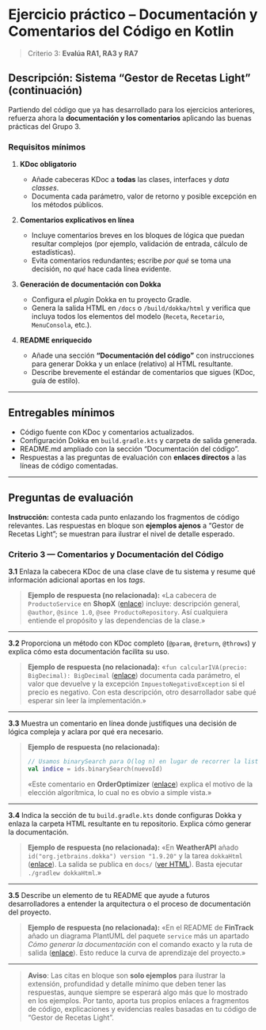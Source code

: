 # Ejercicio práctico – Documentación y Comentarios del Código en Kotlin

> Criterio 3: **Evalúa RA1, RA3 y RA7**

## Descripción: Sistema **“Gestor de Recetas Light”** (continuación)

Partiendo del código que ya has desarrollado para los ejercicios anteriores, refuerza ahora la **documentación y los comentarios** aplicando las buenas prácticas del Grupo 3.

### Requisitos mínimos

1. **KDoc obligatorio**

    * Añade cabeceras KDoc a **todas** las clases, interfaces y *data classes*.
    * Documenta cada parámetro, valor de retorno y posible excepción en los métodos públicos.

2. **Comentarios explicativos en línea**

    * Incluye comentarios breves en los bloques de lógica que puedan resultar complejos (por ejemplo, validación de entrada, cálculo de estadísticas).
    * Evita comentarios redundantes; escribe *por qué* se toma una decisión, no *qué* hace cada línea evidente.

3. **Generación de documentación con Dokka**

    * Configura el *plugin* Dokka en tu proyecto Gradle.
    * Genera la salida HTML en `/docs` o `/build/dokka/html` y verifica que incluya todos los elementos del modelo (`Receta`, `Recetario`, `MenuConsola`, etc.).

4. **README enriquecido**

    * Añade una sección **“Documentación del código”** con instrucciones para generar Dokka y un enlace (relativo) al HTML resultante.
    * Describe brevemente el estándar de comentarios que sigues (KDoc, guía de estilo).

---

## Entregables mínimos

* Código fuente con KDoc y comentarios actualizados.
* Configuración Dokka en `build.gradle.kts` y carpeta de salida generada.
* README.md ampliado con la sección “Documentación del código”.
* Respuestas a las preguntas de evaluación con **enlaces directos** a las líneas de código comentadas.

---

## Preguntas de evaluación

**Instrucción:** contesta cada punto enlazando los fragmentos de código relevantes. Las respuestas en bloque son **ejemplos ajenos** a “Gestor de Recetas Light”; se muestran para ilustrar el nivel de detalle esperado.

### Criterio 3 — Comentarios y Documentación del Código

**3.1** Enlaza la cabecera KDoc de una clase clave de tu sistema y resume qué información adicional aportas en los *tags*.

> **Ejemplo de respuesta (no relacionada):**
> «La cabecera de `ProductoService` en **ShopX** ([enlace](https://github.com/.../ProductoService.kt#L1-L26)) incluye: descripción general, `@author`, `@since 1.0`, `@see ProductoRepository`. Así cualquiera entiende el propósito y las dependencias de la clase.»

---

**3.2** Proporciona un método con KDoc completo (`@param`, `@return`, `@throws`) y explica cómo esta documentación facilita su uso.

> **Ejemplo de respuesta (no relacionada):**
> «`fun calcularIVA(precio: BigDecimal): BigDecimal` ([enlace](https://github.com/.../Impuestos.kt#L40-L53)) documenta cada parámetro, el valor que devuelve y la excepción `ImpuestoNegativoException` si el precio es negativo. Con esta descripción, otro desarrollador sabe qué esperar sin leer la implementación.»

---

**3.3** Muestra un comentario en línea donde justifiques una decisión de lógica compleja y aclara por qué era necesario.

> **Ejemplo de respuesta (no relacionada):**
>
> ```kotlin
> // Usamos binarySearch para O(log n) en lugar de recorrer la lista completa
> val indice = ids.binarySearch(nuevoId)
> ```
>
> «Este comentario en **OrderOptimizer** ([enlace](https://github.com/.../Optimizer.kt#L70-L74)) explica el motivo de la elección algorítmica, lo cual no es obvio a simple vista.»

---

**3.4** Indica la sección de tu `build.gradle.kts` donde configuras Dokka y enlaza la carpeta HTML resultante en tu repositorio. Explica cómo generar la documentación.

> **Ejemplo de respuesta (no relacionada):**
> «En **WeatherAPI** añado `id("org.jetbrains.dokka") version "1.9.20"` y la tarea `dokkaHtml` ([enlace](https://github.com/.../build.gradle.kts#L40-L52)). La salida se publica en `docs/` ([ver HTML](https://github.com/.../docs/index.html)). Basta ejecutar `./gradlew dokkaHtml`.»

---

**3.5** Describe un elemento de tu README que ayude a futuros desarrolladores a entender la arquitectura o el proceso de documentación del proyecto.

> **Ejemplo de respuesta (no relacionada):**
> «En el README de **FinTrack** añado un diagrama PlantUML del paquete `service` más un apartado *Cómo generar la documentación* con el comando exacto y la ruta de salida ([enlace](https://github.com/.../README.md#documentación-del-código)). Esto reduce la curva de aprendizaje del proyecto.»

---

> **Aviso**: Las citas en bloque son **solo ejemplos** para ilustrar la extensión, profundidad y detalle mínimo que deben tener las respuestas, aunque siempre se esperará algo más que lo mostrado en los ejemplos. Por tanto, aporta tus propios enlaces a fragmentos de código, explicaciones y evidencias reales basadas en tu código de “Gestor de Recetas Light”.